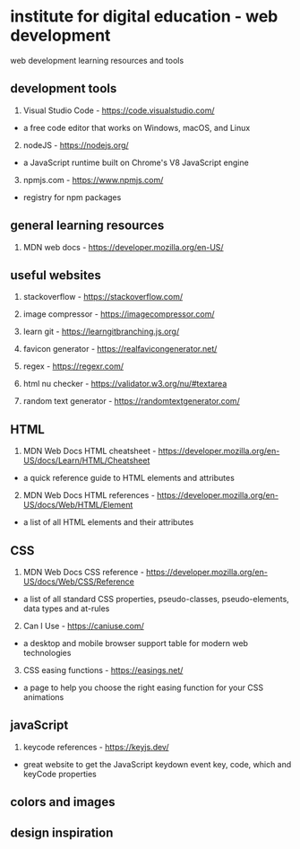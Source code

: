 # institute for digital education - web development

web development learning resources and tools

## development tools

1. Visual Studio Code - https://code.visualstudio.com/
 - a free code editor that works on Windows, macOS, and Linux

2. nodeJS - https://nodejs.org/
 - a JavaScript runtime built on Chrome's V8 JavaScript engine

3. npmjs.com - https://www.npmjs.com/
 - registry for npm packages


## general learning resources

1. MDN web docs - https://developer.mozilla.org/en-US/


## useful websites

1. stackoverflow - https://stackoverflow.com/

2. image compressor - https://imagecompressor.com/

3. learn git - https://learngitbranching.js.org/

4. favicon generator - https://realfavicongenerator.net/

5. regex - https://regexr.com/

6. html nu checker - https://validator.w3.org/nu/#textarea

7. random text generator - https://randomtextgenerator.com/


## HTML

1. MDN Web Docs HTML cheatsheet - https://developer.mozilla.org/en-US/docs/Learn/HTML/Cheatsheet
 - a quick reference guide to HTML elements and attributes

2. MDN Web Docs HTML references - https://developer.mozilla.org/en-US/docs/Web/HTML/Element
 - a list of all HTML elements and their attributes


## CSS

1. MDN Web Docs CSS reference - https://developer.mozilla.org/en-US/docs/Web/CSS/Reference
 - a list of all standard CSS properties, pseudo-classes, pseudo-elements, data types and at-rules

2. Can I Use - https://caniuse.com/
 - a desktop and mobile browser support table for modern web technologies

3. CSS easing functions - https://easings.net/
 - a page to help you choose the right easing function for your CSS animations
 

## javaScript

1. keycode references - https://keyjs.dev/
 - great website to get the JavaScript keydown event key, code, which and keyCode properties


## colors and images


## design inspiration



